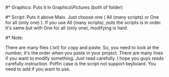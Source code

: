 #* Graphics:
	Puts it in Graphics\Pictures (both of folder)

#* Script:
	Puts it above Main. 
	Just choose one ( All (many scripts) or One for all (only one) ).
	If you use All (many scripts), puts the scripts is in order.
	It's same but with One for all (only one), modifying is hard.

#* Note:

There are many files (.txt) for copy and paste. So, you need to look at the number, it's the order when you paste in your project.
There are many lines if you want to modify something. Just read carefully.
I hope you guys reads carefully instruction.
Poffin case is the script not support keyboard. You need to add if you want to use.